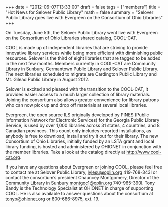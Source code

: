 +++
date = "2012-06-07T13:33:00"
draft = false
tags = ["members"]
title = "Hot News for Selover Public Library"
math = false
summary = "Selover Public Library goes live with Evergreen on the Consortium of Ohio Libraries"
+++

On Tuesday, June 5th, the Selover Public Library went live with Evergreen on the Consortium of Ohio Libraries shared catalog, COOL-CAT.

COOL is made up of independent libraries that are striving to provide innovative library services while being more efficient with diminishing public resources. Selover is the third of eight libraries that are tagged to be added in the next few months. Members currently in COOL-CAT are Community Library in Sunbury, Germantown Public Library and Selover Public Library. The next libraries scheduled to migrate are Cardington Public Library and Mt. Gilead Public Library in August 2012.

Selover is excited and pleased with the transition to the COOL-CAT, it provides easier access to a much larger collection of library materials. Joining the consortium also allows greater convenience for library patrons who can now pick up and drop off materials at several local libraries.

Evergreen, the open source ILS originally developed by PINES (Public Information Network for Electronic Services) for the Georgia Public Library Service, is used by over 1,000 libraries across 31 states, 4 countries, and 8 Canadian provinces. This count only includes reported installations, as anybody is free to download, install and try it out for their library. The new Consortium of Ohio Libraries, initially funded by an LSTA grant and local library funding, is hosted and administered by OHIONET in conjunction with the member libraries. Take
a look at the catalog directly at http://www.cool-cat.org.

If you have any questions about Evergreen or joining COOL, please feel free to contact me at Selover Public Library, lylesu@oplin.org 419-768-343l or contact the consortium’s president Chauncey Montgomery, Director of the Community Library in Sunbury montgoc1@oplin.org 740-965-390l. Tony Bandy is the Technology Specialist at OHIONET in charge of supporting COOL. He is also available to answer questions about the consortium at tonyb@ohionet.org or 800-686-8975, ext. 19.